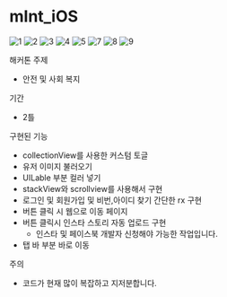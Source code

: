 # mInt_iOS
![1](https://github.com/DSM-mint/mInt_iOS/assets/102890390/dea32f03-ede3-4fa3-b478-ae17566c9fff)
![2](https://github.com/DSM-mint/mInt_iOS/assets/102890390/453b4cc6-276b-4551-811b-05997e1f7380)
![3](https://github.com/DSM-mint/mInt_iOS/assets/102890390/1d7353ca-d0fb-4c01-abea-cf627b4c7e48)
![4](https://github.com/DSM-mint/mInt_iOS/assets/102890390/ab52cb88-1084-4692-ba76-fa316e2a66c1)
![5](https://github.com/DSM-mint/mInt_iOS/assets/102890390/385cddb6-15b1-4198-bd01-673551d30df0)
![7](https://github.com/DSM-mint/mInt_iOS/assets/102890390/33366f69-5e8f-4c5f-8fd1-f2104708b181)
![8](https://github.com/DSM-mint/mInt_iOS/assets/102890390/48abecfa-17f9-49f2-a62c-7516436ffee9)
![9](https://github.com/DSM-mint/mInt_iOS/assets/102890390/16f5839b-6edc-4183-bb90-7bb3194ff0bb)

해커톤 주제
- 안전 및 사회 복지

기간
- 2틀

구현된 기능
- collectionView를 사용한 커스텀 토글
- 유저 이미지 불러오기
- UILable 부분 컬러 넣기
- stackView와 scrollview를 사용해서 구현
- 로그인 및 회원가입 및 비번,아이디 찾기 간단한 rx 구현
- 버튼 클릭 시 웹으로 이동 페이지
- 버튼 클릭시 인스타 스토리 자동 업로드 구현
  - 인스타 및 페이스북 개발자 신청해야 가능한 작업입니다.
- 탭 바 부분 바로 이동

주의
- 코드가 현재 많이 복잡하고 지저분합니다.
